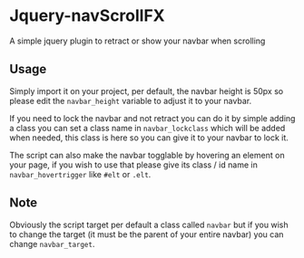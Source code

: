 # Jquery-navScrollFX
 A simple jquery plugin to retract or show your navbar when scrolling

## Usage

Simply import it on your project, per default, the navbar height is 50px so please edit the `navbar_height` variable to adjust it to your navbar. 

If you need to lock the navbar and not retract you can do it by simple adding a class you can set a class name in `navbar_lockclass` which will be added when needed, this class is here so you can give it to your navbar to lock it.

The script can also make the navbar togglable by hovering an element on your page, if you wish to use that please give its class / id name in `navbar_hovertrigger` like `#elt` or `.elt`.

## Note

Obviously the script target per default a class called `navbar` but if you wish to change the target (it must be the parent of your entire navbar) you can change `navbar_target`.
